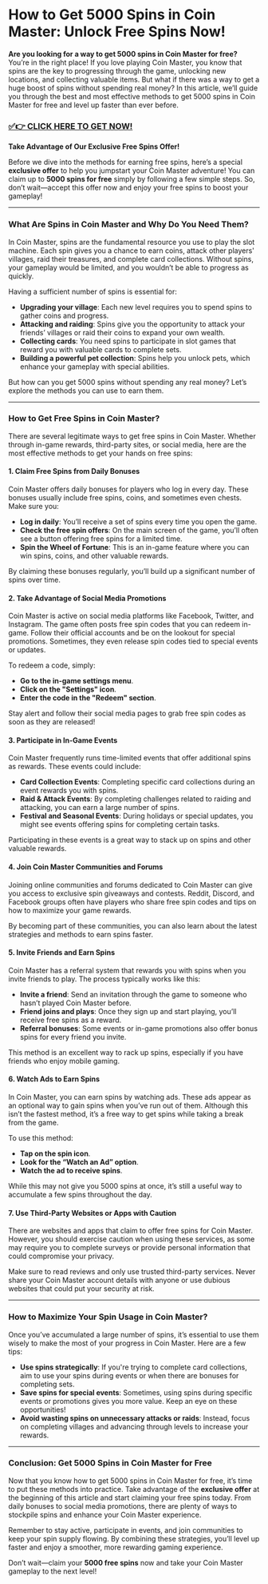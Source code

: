 # How to Get 5000 Spins in Coin Master: Unlock Free Spins Now!

**Are you looking for a way to get 5000 spins in Coin Master for free?** You’re in the right place! If you love playing Coin Master, you know that spins are the key to progressing through the game, unlocking new locations, and collecting valuable items. But what if there was a way to get a huge boost of spins without spending real money? In this article, we’ll guide you through the best and most effective methods to get 5000 spins in Coin Master for free and level up faster than ever before.

### [✅👉 CLICK HERE TO GET NOW!](https://freerewards.xyz/coin/master/)

**Take Advantage of Our Exclusive Free Spins Offer!**

Before we dive into the methods for earning free spins, here’s a special **exclusive offer** to help you jumpstart your Coin Master adventure! You can claim up to **5000 spins for free** simply by following a few simple steps. So, don’t wait—accept this offer now and enjoy your free spins to boost your gameplay!

---

### What Are Spins in Coin Master and Why Do You Need Them?

In Coin Master, spins are the fundamental resource you use to play the slot machine. Each spin gives you a chance to earn coins, attack other players' villages, raid their treasures, and complete card collections. Without spins, your gameplay would be limited, and you wouldn’t be able to progress as quickly.

Having a sufficient number of spins is essential for:

- **Upgrading your village**: Each new level requires you to spend spins to gather coins and progress.
- **Attacking and raiding**: Spins give you the opportunity to attack your friends’ villages or raid their coins to expand your own wealth.
- **Collecting cards**: You need spins to participate in slot games that reward you with valuable cards to complete sets.
- **Building a powerful pet collection**: Spins help you unlock pets, which enhance your gameplay with special abilities.

But how can you get 5000 spins without spending any real money? Let’s explore the methods you can use to earn them.

---

### How to Get Free Spins in Coin Master?

There are several legitimate ways to get free spins in Coin Master. Whether through in-game rewards, third-party sites, or social media, here are the most effective methods to get your hands on free spins:

#### 1. **Claim Free Spins from Daily Bonuses**

Coin Master offers daily bonuses for players who log in every day. These bonuses usually include free spins, coins, and sometimes even chests. Make sure you:

- **Log in daily**: You’ll receive a set of spins every time you open the game.
- **Check the free spin offers**: On the main screen of the game, you’ll often see a button offering free spins for a limited time.
- **Spin the Wheel of Fortune**: This is an in-game feature where you can win spins, coins, and other valuable rewards.

By claiming these bonuses regularly, you’ll build up a significant number of spins over time.

#### 2. **Take Advantage of Social Media Promotions**

Coin Master is active on social media platforms like Facebook, Twitter, and Instagram. The game often posts free spin codes that you can redeem in-game. Follow their official accounts and be on the lookout for special promotions. Sometimes, they even release spin codes tied to special events or updates.

To redeem a code, simply:

- **Go to the in-game settings menu**.
- **Click on the "Settings" icon**.
- **Enter the code in the "Redeem" section**.

Stay alert and follow their social media pages to grab free spin codes as soon as they are released!

#### 3. **Participate in In-Game Events**

Coin Master frequently runs time-limited events that offer additional spins as rewards. These events could include:

- **Card Collection Events**: Completing specific card collections during an event rewards you with spins.
- **Raid & Attack Events**: By completing challenges related to raiding and attacking, you can earn a large number of spins.
- **Festival and Seasonal Events**: During holidays or special updates, you might see events offering spins for completing certain tasks.

Participating in these events is a great way to stack up on spins and other valuable rewards.

#### 4. **Join Coin Master Communities and Forums**

Joining online communities and forums dedicated to Coin Master can give you access to exclusive spin giveaways and contests. Reddit, Discord, and Facebook groups often have players who share free spin codes and tips on how to maximize your game rewards.

By becoming part of these communities, you can also learn about the latest strategies and methods to earn spins faster.

#### 5. **Invite Friends and Earn Spins**

Coin Master has a referral system that rewards you with spins when you invite friends to play. The process typically works like this:

- **Invite a friend**: Send an invitation through the game to someone who hasn’t played Coin Master before.
- **Friend joins and plays**: Once they sign up and start playing, you’ll receive free spins as a reward.
- **Referral bonuses**: Some events or in-game promotions also offer bonus spins for every friend you invite.

This method is an excellent way to rack up spins, especially if you have friends who enjoy mobile gaming.

#### 6. **Watch Ads to Earn Spins**

In Coin Master, you can earn spins by watching ads. These ads appear as an optional way to gain spins when you’ve run out of them. Although this isn’t the fastest method, it’s a free way to get spins while taking a break from the game.

To use this method:

- **Tap on the spin icon**.
- **Look for the “Watch an Ad” option**.
- **Watch the ad to receive spins**.

While this may not give you 5000 spins at once, it’s still a useful way to accumulate a few spins throughout the day.

#### 7. **Use Third-Party Websites or Apps with Caution**

There are websites and apps that claim to offer free spins for Coin Master. However, you should exercise caution when using these services, as some may require you to complete surveys or provide personal information that could compromise your privacy.

Make sure to read reviews and only use trusted third-party services. Never share your Coin Master account details with anyone or use dubious websites that could put your security at risk.

---

### How to Maximize Your Spin Usage in Coin Master?

Once you’ve accumulated a large number of spins, it’s essential to use them wisely to make the most of your progress in Coin Master. Here are a few tips:

- **Use spins strategically**: If you're trying to complete card collections, aim to use your spins during events or when there are bonuses for completing sets.
- **Save spins for special events**: Sometimes, using spins during specific events or promotions gives you more value. Keep an eye on these opportunities!
- **Avoid wasting spins on unnecessary attacks or raids**: Instead, focus on completing villages and advancing through levels to increase your rewards.

---

### Conclusion: Get 5000 Spins in Coin Master for Free

Now that you know how to get 5000 spins in Coin Master for free, it’s time to put these methods into practice. Take advantage of the **exclusive offer** at the beginning of this article and start claiming your free spins today. From daily bonuses to social media promotions, there are plenty of ways to stockpile spins and enhance your Coin Master experience.

Remember to stay active, participate in events, and join communities to keep your spin supply flowing. By combining these strategies, you’ll level up faster and enjoy a smoother, more rewarding gaming experience.

Don’t wait—claim your **5000 free spins** now and take your Coin Master gameplay to the next level!
